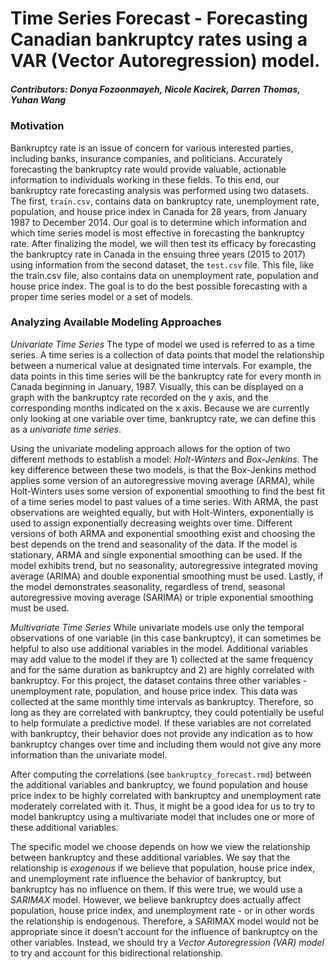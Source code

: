 # Time Series Forecast - Forecasting Canadian bankruptcy rates using a VAR (Vector Autoregression) model.

##### Contributors: Donya Fozoonmayeh, Nicole Kacirek, Darren Thomas, Yuhan Wang

### Motivation
Bankruptcy rate is an issue of concern for various interested parties, including banks, insurance companies, and politicians. Accurately forecasting the bankruptcy rate would provide valuable, actionable information to individuals working in these fields. To this end, our bankruptcy rate forecasting analysis was performed using two datasets. The first, `train.csv`, contains data on bankruptcy rate, unemployment rate, population, and house price index in Canada for 28 years, from January 1987 to December 2014. Our goal is to determine which information and which time series model is most effective in forecasting the bankruptcy rate. After finalizing the model, we will then test its efficacy by forecasting the bankruptcy rate in Canada in the ensuing three years (2015 to 2017) using information from the second dataset, the `test.csv` file. This file, like the train.csv file, also contains data on unemployment rate, population and house price index. The goal is to do the best possible forecasting with a proper time series model or a set of models.

### Analyzing Available Modeling Approaches

*Univariate Time Series*
The type of model we used is referred to as a time series. A time series is a collection of data points that model the relationship between a numerical value at designated time intervals. For example, the data points in this time series will be the bankruptcy rate for every month in Canada beginning in January, 1987. Visually, this can be displayed on a graph with the bankruptcy rate recorded on the y axis, and the corresponding months indicated on the x axis. Because we are currently only looking at one variable over time, bankruptcy rate, we can define this as a *univariate time series*.

Using the univariate modeling approach allows for the option of two different methods to establish a model: *Holt-Winters* and *Box-Jenkins*. The key difference between these two models, is that the Box-Jenkins method applies some version of an autoregressive moving average (ARMA), while Holt-Winters uses some version of exponential smoothing to find the best fit of a time series model to past values of a time series. With ARMA, the past observations are weighted equally, but with Holt-Winters, exponentially is used to assign exponentially decreasing weights over time. Different versions of both ARMA and exponential smoothing exist and choosing the best depends on the trend and seasonality of the data. If the model is stationary, ARMA and single exponential smoothing can be used. If the model exhibits trend, but no seasonality, autoregressive integrated moving average (ARIMA) and double exponential smoothing must be used. Lastly, if the model demonstrates seasonality, regardless of trend, seasonal autoregressive moving average (SARIMA) or triple exponential smoothing must be used.

*Multivariate Time Series*
While univariate models use only the temporal observations of one variable (in this case bankruptcy), it can sometimes be helpful to also use additional variables in the model. Additional variables may add value to the model if they are 1) collected at the same frequency and for the same duration as bankruptcy and 2) are highly correlated with bankruptcy. For this project, the dataset contains three other variables - unemployment rate, population, and house price index. This data was collected at the same monthly time intervals as bankruptcy. Therefore, so long as they are correlated with bankruptcy, they could potentially be useful to help formulate a predictive model. If these variables are not correlated with bankruptcy, their behavior does not provide any indication as to how bankruptcy changes over time and including them would not give any more information than the univariate model.

After computing the correlations (see `bankruptcy_forecast.rmd`) between the additional variables and bankruptcy, we found population and house price index to be highly correlated with bankruptcy and unemployment rate moderately correlated with it. Thus, it might be a good idea for us to try to model bankruptcy using a multivariate model that includes one or more of these additional variables.

The specific model we choose depends on how we view the relationship between bankruptcy and these additional variables. We say that the relationship is *exogenous* if we believe that population, house price index, and unemployment rate influence the behavior of bankruptcy, but bankruptcy has no influence on them. If this were true, we would use a *SARIMAX* model. However, we believe bankruptcy does actually affect population, house price index, and unemployment rate - or in other words the relationship is endogenous. Therefore, a SARIMAX model would not be appropriate since it doesn’t account for the influence of bankruptcy on the other variables. Instead, we should try a *Vector Autoregression (VAR) model* to try and account for this bidirectional relationship.
